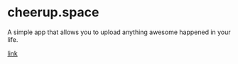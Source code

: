 # cheerup.space
A simple app that allows you to upload anything awesome happened in your life.

[link]('cheerup.space')

